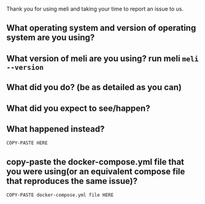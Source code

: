 Thank you for using meli and taking your time to report an issue to us.                    

## What operating system and version of operating system are you using?

## What version of meli are you using? run meli `meli --version`

## What did you do? (be as detailed as you can)

## What did you expect to see/happen?

## What happened instead?                 
```
COPY-PASTE HERE
```

## copy-paste the docker-compose.yml file that you were using(or an equivalent compose file that reproduces the same issue)?
```
COPY-PASTE docker-compose.yml file HERE
```